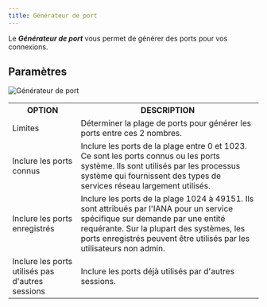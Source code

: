 ```yaml
---
title: Générateur de port
---
```

Le ***Générateur de port*** vous permet de générer des ports pour vos connexions. 

## Paramètres 

![Générateur de port](https://webdevolutions.azureedge.net/docs/fr/rdm/windows/clip10393.png) 

<table>
	<tr>
		<th>
OPTION 
		</th>
		<th>
DESCRIPTION 
		</th>
	</tr>
		<td>
Limites 
		</td>
		<td>
Déterminer la plage de ports pour générer les ports entre ces 2 nombres. 
		</td>
	</tr>
		<td>
Inclure les ports connus 
		</td>
		<td>
Inclure les ports de la plage entre 0 et 1023. Ce sont les ports connus ou les ports système. Ils sont utilisés par les processus système qui fournissent des types de services réseau largement utilisés. 
		</td>
	</tr>
		<td>
Inclure les ports enregistrés 
		</td>
		<td>
Inclure les ports de la plage 1024 à 49151. Ils sont attribués par l'IANA pour un service spécifique sur demande par une entité requérante. Sur la plupart des systèmes, les ports enregistrés peuvent être utilisés par les utilisateurs non admin. 
		</td>
	</tr>
		<td>
Inclure les ports utilisés pas d'autres sessions 
		</td>
		<td>
Inclure les ports déjà utilisés par d'autres sessions. 
		</td>
	</tr>
</table>


